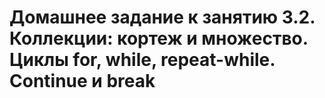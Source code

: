 # Домашнее задание к занятию 3.2. Коллекции: кортеж и множество. Циклы for, while, repeat-while. Continue и break
